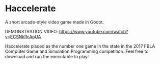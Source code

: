 # Haccelerate
A short arcade-style video game made in Godot.

DEMONSTRATION VIDEO: https://www.youtube.com/watch?v=ECSNkRcApUA

Haccelerate placed as the number one game in the state in the 2017 FBLA Computer Game and Simulation Programming competition.
Feel free to download and run the executable to play!
